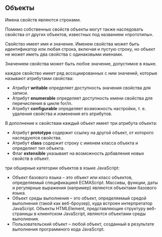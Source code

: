 ## Объекты
Имена свойств являются строками.

Помимо собственных свойств объекты могут также наследовать свойства от других объектов, известных под названием «прототипы».

Свойство имеет имя и значение. Именем свойства может быть идентификатор или любая строка, включая и пустую строку, но объект не может
иметь два свойства с одинаковыми именами.

Значением свойства может быть любое значение, допустимое в языке.

каждое свойство имеет ряд ассоциированных с ним значений, которые называют атрибутами свойства:
 * Атрибут **writable** определяет доступность значения свойства для записи.
 * Атрибут **enumerable** определяет доступность имени свойства для перечисления в цикле for/in.
 * Атрибут **configurable** определяет возможность настройки, т. е. удаления свойства и изменения его атрибутов.

 В дополнение к свойствам каждый объект имеет три атрибута объекта:
 * Атрибут **prototype** содержит ссылку на другой объект, от которого наследуются свойства.
 * Атрибут **class** содержит строку с именем класса объекта и определяет тип объекта.
 * Флаг **extensible** указывает на возможность добавления новых свойств в объект.

три обширные категории объектов в языке JavaScript:
 * Объект базового языка – это объект или класс объектов, определяемый спецификацией ECMAScript. Массивы, функции,
   даты и регулярные выражения (например) являются объектами базового языка.
 * Объект среды выполнения – это объект, определяемый средой выполнения (такой как веб-броузер), куда встроен           интерпретатор JavaScript. Объекты HTMLElement, представляющие структуру веб-страницы в клиентском JavaScript,
   являются объектами среды выполнения.
 * Пользовательский объект – любой объект, созданный в результате выполнения программного кода JavaScript.